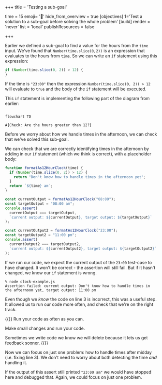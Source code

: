 +++
title = 'Testing a sub-goal'

time = 15
emoji= '🔎'
hide_from_overview = true
[objectives]
    1='Test a solution to a sub-goal before solving the whole problem'
[build]
  render = 'never'
  list = 'local'
  publishResources = false

+++

Earlier we defined a sub-goal to find a value for the hours from the `time` input. We've found that `Number(time.slice(0,2))` is an expression that evaluates to the hours from `time`. So we can write an `if` statement using this expression:

```js
if (Number(time.slice(0, 2)) > 12) {
}
```

If the time is `"23:00"` then the expression `Number(time.slice(0, 2)) > 12` will evaluate to `true` and the body of the `if` statement will be executed.

This `if` statement is implementing the following part of the diagram from earlier:

```mermaid

flowchart TD

A{Check: Are the hours greater than 12?}

```

Before we worry about how we handle times in the afternoon, we can check that we've solved this sub-goal.

We can check that we are correctly identifying times in the afternoon by adding in our `if` statement (which we think is correct), with a placeholder body:

```js {linenos=table,linenostart=1,hl_lines=["2-4"]}
function formatAs12HourClock(time) {
  if (Number(time.slice(0, 2)) > 12) {
    return "Don't know how to handle times in the afternoon yet";
  }
  return `${time} am`;
}

const currentOutput = formatAs12HourClock("08:00");
const targetOutput = "08:00 am";
console.assert(
  currentOutput === targetOutput,
  `current output: ${currentOutput}, target output: ${targetOutput}`
);

const currentOutput2 = formatAs12HourClock("23:00");
const targetOutput2 = "11:00 pm";
console.assert(
  currentOutput2 === targetOutput2,
  `current output: ${currentOutput2}, target output: ${targetOutput2}`
);
```

If we run our code, we expect the current output of the `23:00` test-case to have changed. It won't be correct - the assertion will still fail. But if it hasn't changed, we know our `if` statement is wrong.

```console
% node clock-example.js
Assertion failed: current output: Don't know how to handle times in the afternoon yet, target output: 11:00 pm
```

Even though we _know_ the code on line 3 is incorrect, this was a useful step. It allowed us to run our code more often, and check that we're on the right track.

{{<note type="remember">}}
Run your code as often as you can.

Make small changes and run your code.

Sometimes we write code we know we will delete because it lets us get feedback sooner.
{{</note>}}

Now we can focus on just one problem: how to handle times after midday (i.e. fixing line 3). We don't need to worry about both detecting the time _and_ handling it.

If the output of this assert still printed `"23:00 am"` we would have stopped here and debugged that. Again, we could focus on just one problem.
